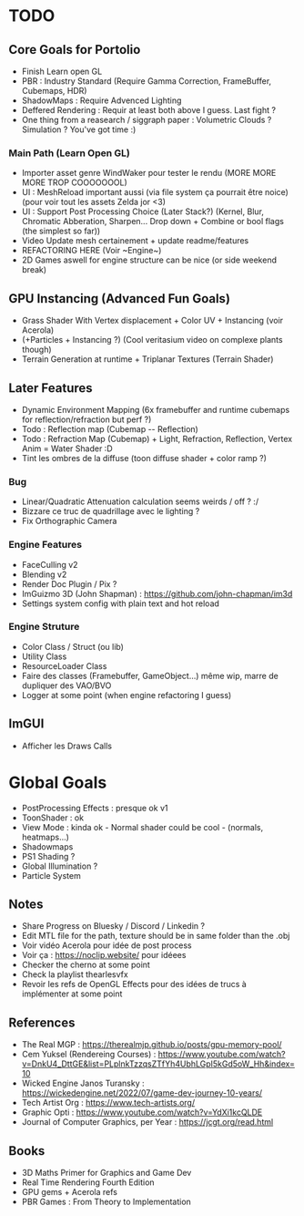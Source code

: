 # TODO 

## Core Goals for Portolio
- Finish Learn open GL
- PBR : Industry Standard (Require Gamma Correction, FrameBuffer, Cubemaps, HDR)
- ShadowMaps : Require Advenced Lighting
- Deffered Rendering : Requir at least both above I guess. Last fight ? 
- One thing from a reasearch  / siggraph paper : Volumetric Clouds ? Simulation ? You've got time :)


### Main Path (Learn Open GL)
- Importer asset genre WindWaker pour tester le rendu (MORE MORE MORE TROP COOOOOOOL)
- UI : MeshReload important aussi (via file system ça pourrait être noice) (pour voir tout les assets Zelda jor <3)
- UI : Support Post Processing Choice (Later Stack?) (Kernel, Blur, Chromatic Abberation, Sharpen... Drop down + Combine or bool flags (the simplest so far)) 
- Video Update mesh certainement + update readme/features
- REFACTORING HERE (Voir ~Engine~)
- 2D Games aswell for engine structure can be nice (or side weekend break)

## GPU Instancing (Advanced Fun Goals)
- Grass Shader With Vertex displacement + Color UV + Instancing (voir Acerola)
- (+Particles  + Instancing ?) (Cool veritasium video on complexe plants though) 
- Terrain Generation at runtime + Triplanar Textures (Terrain Shader)

## Later Features
- Dynamic Environment Mapping (6x framebuffer and runtime cubemaps for reflection/refraction but perf ?)
- Todo : Reflection map (Cubemap -- Reflection)
- Todo : Refraction Map (Cubemap) + Light, Refraction, Reflection, Vertex Anim = Water Shader :D
- Tint les ombres de la diffuse (toon diffuse shader + color ramp ?)

### Bug
- Linear/Quadratic Attenuation  calculation seems weirds / off ? :/
- Bizzare ce truc de quadrillage avec le lighting ?
- Fix Orthographic Camera

### Engine Features
- FaceCulling v2
- Blending v2
- Render Doc Plugin / Pix ?
- ImGuizmo 3D (John Shapman) : https://github.com/john-chapman/im3d
- Settings system config with plain text and hot reload

### Engine Struture
- Color Class / Struct (ou lib) 
- Utility Class
- ResourceLoader Class
- Faire des classes (Framebuffer, GameObject...) même wip, marre de dupliquer des VAO/BVO
- Logger at some point (when engine refactoring I guess)

## ImGUI
- Afficher les Draws Calls

# Global Goals
- PostProcessing Effects : presque ok v1
- ToonShader : ok
- View Mode : kinda ok - Normal shader could be cool - (normals, heatmaps...)
- Shadowmaps
- PS1 Shading ?
- Global Illumination ?
- Particle System

## Notes
- Share Progress on Bluesky / Discord / Linkedin ?
- Edit MTL file for the path, texture should be in same folder than the .obj
- Voir vidéo Acerola pour idée de post process
- Voir ça : https://noclip.website/ pour idéees
- Checker the cherno at some point
- Check la playlist thearlesvfx
- Revoir les refs de OpenGL Effects pour des idées de trucs à implémenter at some point

## References
- The Real MGP : https://therealmjp.github.io/posts/gpu-memory-pool/
- Cem Yuksel (Rendereing Courses) : https://www.youtube.com/watch?v=DnkU4_DttGE&list=PLplnkTzzqsZTfYh4UbhLGpI5kGd5oW_Hh&index=10
- Wicked Engine Janos Turansky : https://wickedengine.net/2022/07/game-dev-journey-10-years/
- Tech Artist Org : https://www.tech-artists.org/
- Graphic Opti : https://www.youtube.com/watch?v=YdXi1kcQLDE
- Journal of Computer Graphics, per Year : https://jcgt.org/read.html
## Books 
- 3D Maths Primer for Graphics and Game Dev
- Real Time Rendering Fourth Edition
- GPU gems + Acerola refs
- PBR Games : From Theory to Implementation
